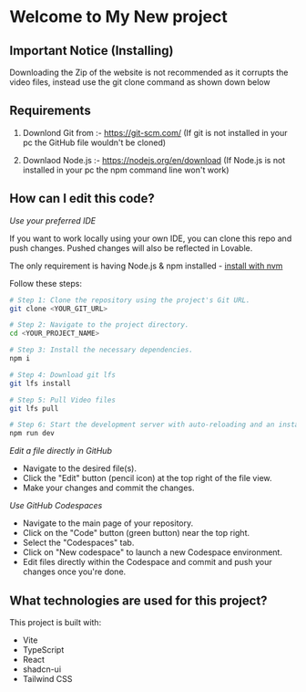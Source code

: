 # Welcome to My New project

## Important Notice (Installing)

Downloading the Zip of the website is not recommended as it corrupts the video files, instead use the git clone command as shown down below 

## Requirements 

1. Downlond Git from :- https://git-scm.com/ (If git is not installed in your pc the GitHub file wouldn't be cloned)
   
2. Downlaod Node.js :- https://nodejs.org/en/download (If Node.js is not installed in your pc the npm command line won't work)


## How can I edit this code?

*Use your preferred IDE*

If you want to work locally using your own IDE, you can clone this repo and push changes. Pushed changes will also be reflected in Lovable.

The only requirement is having Node.js & npm installed - [install with nvm](https://github.com/nvm-sh/nvm#installing-and-updating)

Follow these steps:

```sh
# Step 1: Clone the repository using the project's Git URL.
git clone <YOUR_GIT_URL>

# Step 2: Navigate to the project directory.
cd <YOUR_PROJECT_NAME>

# Step 3: Install the necessary dependencies.
npm i

# Step 4: Download git lfs
git lfs install

# Step 5: Pull Video files
git lfs pull

# Step 6: Start the development server with auto-reloading and an instant preview.
npm run dev
```
 

*Edit a file directly in GitHub*

- Navigate to the desired file(s).
- Click the "Edit" button (pencil icon) at the top right of the file view.
- Make your changes and commit the changes.

*Use GitHub Codespaces*

- Navigate to the main page of your repository.
- Click on the "Code" button (green button) near the top right.
- Select the "Codespaces" tab.
- Click on "New codespace" to launch a new Codespace environment.
- Edit files directly within the Codespace and commit and push your changes once you're done.

## What technologies are used for this project?

This project is built with:

- Vite
- TypeScript
- React
- shadcn-ui
- Tailwind CSS
